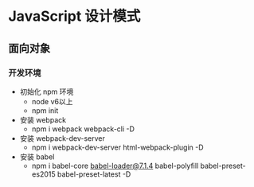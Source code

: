 # JavaScript 设计模式

## 面向对象

### 开发环境
- 初始化 npm 环境
  - node v6以上
  - npm init
- 安装 webpack
  - npm i webpack webpack-cli -D
- 安装 webpack-dev-server
  - npm i webpack-dev-server html-webpack-plugin -D
- 安装 babel
  - npm i babel-core babel-loader@7.1.4 babel-polyfill babel-preset-es2015 babel-preset-latest -D